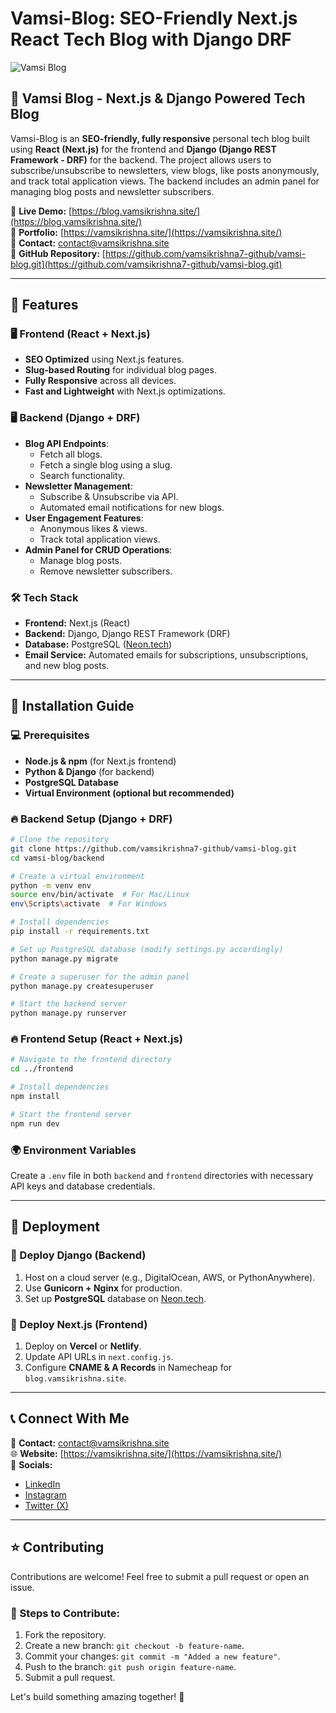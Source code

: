 # Vamsi-Blog: SEO-Friendly Next.js React Tech Blog with Django DRF

![Vamsi Blog](https://blog.vamsikrishna.site/cover-image.png)

## 🚀 Vamsi Blog - Next.js & Django Powered Tech Blog

Vamsi-Blog is an **SEO-friendly, fully responsive** personal tech blog built using **React (Next.js)** for the frontend and **Django (Django REST Framework - DRF)** for the backend. The project allows users to subscribe/unsubscribe to newsletters, view blogs, like posts anonymously, and track total application views. The backend includes an admin panel for managing blog posts and newsletter subscribers.

🔗 **Live Demo:** [https://blog.vamsikrishna.site/](https://blog.vamsikrishna.site/)  
🔗 **Portfolio:** [https://vamsikrishna.site/](https://vamsikrishna.site/)  
📩 **Contact:** [contact@vamsikrishna.site](mailto:contact@vamsikrishna.site)  
🔗 **GitHub Repository:** [https://github.com/vamsikrishna7-github/vamsi-blog.git](https://github.com/vamsikrishna7-github/vamsi-blog.git)

---

## 🌟 Features

### 🖥️ Frontend (React + Next.js)
- **SEO Optimized** using Next.js features.
- **Slug-based Routing** for individual blog pages.
- **Fully Responsive** across all devices.
- **Fast and Lightweight** with Next.js optimizations.

### 🖥️ Backend (Django + DRF)
- **Blog API Endpoints**:
  - Fetch all blogs.
  - Fetch a single blog using a slug.
  - Search functionality.
- **Newsletter Management**:
  - Subscribe & Unsubscribe via API.
  - Automated email notifications for new blogs.
- **User Engagement Features**:
  - Anonymous likes & views.
  - Track total application views.
- **Admin Panel for CRUD Operations**:
  - Manage blog posts.
  - Remove newsletter subscribers.

### 🛠️ Tech Stack
- **Frontend:** Next.js (React)
- **Backend:** Django, Django REST Framework (DRF)
- **Database:** PostgreSQL ([Neon.tech](https://console.neon.tech/))
- **Email Service:** Automated emails for subscriptions, unsubscriptions, and new blog posts.

---

## 📌 Installation Guide

### 💻 Prerequisites
- **Node.js & npm** (for Next.js frontend)
- **Python & Django** (for backend)
- **PostgreSQL Database**
- **Virtual Environment (optional but recommended)**

### 🔥 Backend Setup (Django + DRF)
```sh
# Clone the repository
git clone https://github.com/vamsikrishna7-github/vamsi-blog.git
cd vamsi-blog/backend

# Create a virtual environment
python -m venv env
source env/bin/activate  # For Mac/Linux
env\Scripts\activate  # For Windows

# Install dependencies
pip install -r requirements.txt

# Set up PostgreSQL database (modify settings.py accordingly)
python manage.py migrate

# Create a superuser for the admin panel
python manage.py createsuperuser

# Start the backend server
python manage.py runserver
```

### 🔥 Frontend Setup (React + Next.js)
```sh
# Navigate to the frontend directory
cd ../frontend

# Install dependencies
npm install

# Start the frontend server
npm run dev
```

### 🌍 Environment Variables
Create a `.env` file in both `backend` and `frontend` directories with necessary API keys and database credentials.

---

## 📌 Deployment
### 🚀 Deploy Django (Backend)
1. Host on a cloud server (e.g., DigitalOcean, AWS, or PythonAnywhere).
2. Use **Gunicorn + Nginx** for production.
3. Set up **PostgreSQL** database on [Neon.tech](https://console.neon.tech/).

### 🚀 Deploy Next.js (Frontend)
1. Deploy on **Vercel** or **Netlify**.
2. Update API URLs in `next.config.js`.
3. Configure **CNAME & A Records** in Namecheap for `blog.vamsikrishna.site`.

---

## 📞 Connect With Me
📩 **Contact:** [contact@vamsikrishna.site](mailto:contact@vamsikrishna.site)  
🌐 **Website:** [https://vamsikrishna.site/](https://vamsikrishna.site/)  
📱 **Socials:**  
- [LinkedIn](https://www.linkedin.com/in/vamsi-krishna-nagidi-742314233/)
- [Instagram](https://www.instagram.com/orewa_mr_x/)
- [Twitter (X)](https://x.com/TheNagidi?t=Yl7NUehaqonyl6NbxI0EXg&s=09)

---

## ⭐ Contributing
Contributions are welcome! Feel free to submit a pull request or open an issue.

### 📌 Steps to Contribute:
1. Fork the repository.
2. Create a new branch: `git checkout -b feature-name`.
3. Commit your changes: `git commit -m "Added a new feature"`.
4. Push to the branch: `git push origin feature-name`.
5. Submit a pull request.

Let's build something amazing together! 🚀

